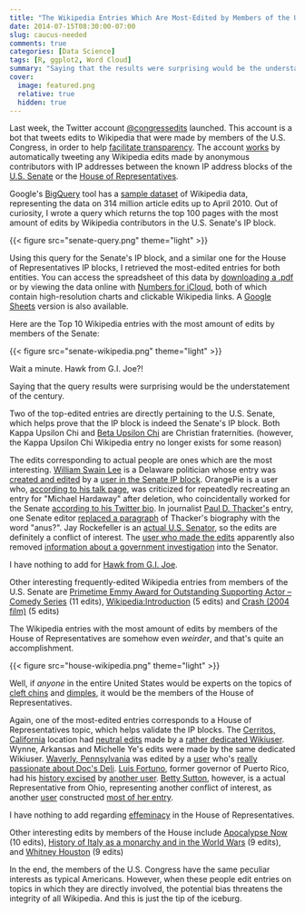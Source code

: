 ```yaml
---
title: "The Wikipedia Entries Which Are Most-Edited by Members of the U.S. Congress"
date: 2014-07-15T08:30:00-07:00
slug: caucus-needed
comments: true
categories: [Data Science]
tags: [R, ggplot2, Word Cloud]
summary: "Saying that the results were surprising would be the understatement of the century."
cover:
  image: featured.png
  relative: true
  hidden: true
---
```


Last week, the Twitter account [@congressedits](https://twitter.com/congressedits) launched. This account is a bot that tweets edits to Wikipedia that were made by members of the U.S. Congress, in order to help [facilitate transparency](http://inkdroid.org/journal/2014/07/10/why-congressedits/). The account [works](https://github.com/edsu/anon) by automatically tweeting any Wikipedia edits made by anonymous contributors with IP addresses between the known IP address blocks of the [U.S. Senate](http://whois.arin.net/rest/org/USSAA/nets) or the [House of Representatives](http://whois.arin.net/rest/org/ISUHR/nets).

Google's [BigQuery](https://developers.google.com/bigquery/) tool has a [sample dataset](https://developers.google.com/bigquery/docs/dataset-wikipedia) of Wikipedia data, representing the data on 314 million article edits up to April 2010. Out of curiosity, I wrote a query which returns the top 100 pages with the most amount of edits by Wikipedia contributors in the U.S. Senate's IP block.

{{< figure src="senate-query.png" theme="light" >}}

Using this query for the Senate's IP block, and a similar one for the House of Representatives IP blocks, I retrieved the most-edited entries for both entities. You can access the spreadsheet of this data by [downloading a .pdf](https://dl.dropboxusercontent.com/u/2017402/Congress_Wikipedia_Edits.pdf) or by viewing the data online with [Numbers for iCloud](https://www.icloud.com/iw/#numbers/BALY8siqBP4jYZq5E2OB20P-wlPpyXdycqqF/Congress_Wikipedia_Edits), both of which contain high-resolution charts and clickable Wikipedia links. A [Google Sheets](https://docs.google.com/spreadsheets/d/1qfFEwzNzc4KL4gqe2i4IoMO0ksmoYndCK0O0m46n37I/edit?usp=sharing) version is also available.

Here are the Top 10 Wikipedia entries with the most amount of edits by members of the Senate:

{{< figure src="senate-wikipedia.png" theme="light" >}}

Wait a minute. Hawk from G.I. Joe?!

Saying that the query results were surprising would be the understatement of the century.

Two of the top-edited entries are directly pertaining to the U.S. Senate, which helps prove that the IP block is indeed the Senate's IP block. Both Kappa Upsilon Chi and [Beta Upsilon Chi](http://en.wikipedia.org/wiki/Beta_Upsilon_Chi) are Christian fraternities. (however, the Kappa Upsilon Chi Wikipedia entry no longer exists for some reason)

The edits corresponding to actual people are ones which are the most interesting. [William Swain Lee](http://en.wikipedia.org/wiki/William_Swain_Lee) is a Delaware politician whose entry was [created and edited](http://en.wikipedia.org/w/index.php?title=William_Swain_Lee&diff=prev&oldid=31202175) by a [user in the Senate IP block](http://en.wikipedia.org/wiki/Special:Contributions/156.33.148.107). OrangePie is a user who, [according to his talk page](http://en.wikipedia.org/wiki?curid=7319910), was criticized for repeatedly recreating an entry for "Michael Hardaway" after deletion, who coincidentally worked for the Senate [according to his Twitter bio](https://twitter.com/michaelhardaway). In journalist [Paul D. Thacker's](http://en.wikipedia.org/wiki?curid=8593106) entry, one Senate editor [replaced a paragraph](http://en.wikipedia.org/w/index.php?title=Paul_D._Thacker&diff=311839513&oldid=311689066) of Thacker's biography with the word "anus?". Jay Rockefeller is an [actual U.S. Senator](http://en.wikipedia.org/wiki?curid=337026), so the edits are definitely a conflict of interest. The [user who made the edits](http://en.wikipedia.org/wiki/Special:Contributions/156.33.96.28) apparently also removed [information about a government investigation](http://en.wikipedia.org/w/index.php?title=Jay_Rockefeller&diff=prev&oldid=33857327) into the Senator.

I have nothing to add for [Hawk from G.I. Joe](http://en.wikipedia.org/wiki?curid=2814171).

Other interesting frequently-edited Wikipedia entries from members of the U.S. Senate are [Primetime Emmy Award for Outstanding Supporting Actor – Comedy Series](http://en.wikipedia.org/wiki?curid=3626593) (11 edits), [Wikipedia:Introduction](http://en.wikipedia.org/wiki?curid=1226609) (5 edits) and [Crash (2004 film)](http://en.wikipedia.org/wiki?curid=1749535) (5 edits)

The Wikipedia entries with the most amount of edits by members of the House of Representatives are somehow even _weirder_, and that's quite an accomplishment.

{{< figure src="house-wikipedia.png" theme="light" >}}

Well, if _anyone_ in the entire United States would be experts on the topics of [cleft chins](http://en.wikipedia.org/wiki?curid=2352587) and [dimples](http://en.wikipedia.org/wiki?curid=1924543), it would be the members of the House of Representatives.

Again, one of the most-edited entries corresponds to a House of Representatives topic, which helps validate the IP blocks. The [Cerritos, California](http://en.wikipedia.org/wiki?curid=107610) location had [neutral edits](http://en.wikipedia.org/w/index.php?title=Cerritos,_California&diff=21384826&oldid=21363395) made by a [rather dedicated Wikiuser](http://en.wikipedia.org/wiki/Special:Contributions/143.231.249.141). Wynne, Arkansas and Michelle Ye's edits were made by the same dedicated Wikiuser. [Waverly, Pennsylvania](http://en.wikipedia.org/wiki?curid=1143590) was edited by a [user](http://en.wikipedia.org/wiki/Special:Contributions/137.18.255.33) who's [really passionate about Doc's Deli](http://en.wikipedia.org/w/index.php?title=Waverly,_Pennsylvania&diff=7763793&oldid=7761053). [Luis Fortuno](http://en.wikipedia.org/wiki?curid=1129560), former governor of Puerto Rico, had his [history excised](http://en.wikipedia.org/w/index.php?title=Luis_Fortu%C3%B1o&diff=prev&oldid=134653411) by [another user](http://en.wikipedia.org/wiki/Special:Contributions/143.231.249.137). [Betty Sutton](http://en.wikipedia.org/wiki?curid=6260346), however, is a actual Representative from Ohio, representing another conflict of interest, as another [user](http://en.wikipedia.org/wiki/Special:Contributions/143.228.129.9) constructed [most of her entry](http://en.wikipedia.org/w/index.php?title=Betty_Sutton&diff=303743778&oldid=296652449).

I have nothing to add regarding [effeminacy](http://en.wikipedia.org/wiki?curid=862471) in the House of Representatives.

Other interesting edits by members of the House include [Apocalypse Now](http://en.wikipedia.org/wiki?curid=18951054) (10 edits), [History of Italy as a monarchy and in the World Wars](http://en.wikipedia.org/wiki?curid=1161298) (9 edits), and [Whitney Houston](http://en.wikipedia.org/wiki?curid=34071) (9 edits)

In the end, the members of the U.S. Congress have the same peculiar interests as typical Americans. However, when these people edit entries on topics in which they are directly involved, the potential bias threatens the integrity of all Wikipedia. And this is just the tip of the iceburg.
